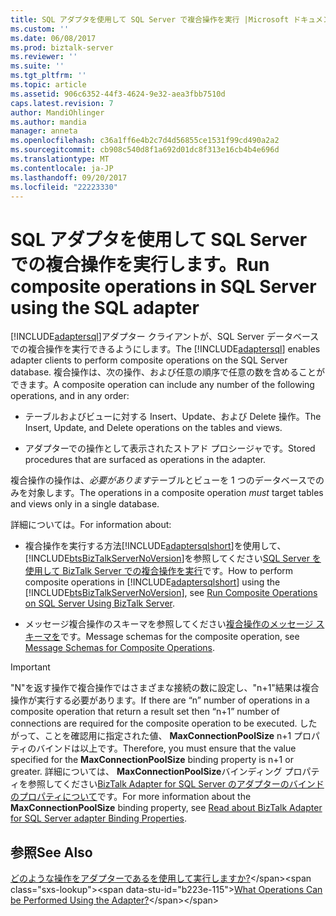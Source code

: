 ```yaml
---
title: SQL アダプタを使用して SQL Server で複合操作を実行 |Microsoft ドキュメント
ms.custom: ''
ms.date: 06/08/2017
ms.prod: biztalk-server
ms.reviewer: ''
ms.suite: ''
ms.tgt_pltfrm: ''
ms.topic: article
ms.assetid: 906c6352-44f3-4624-9e32-aea3fbb7510d
caps.latest.revision: 7
author: MandiOhlinger
ms.author: mandia
manager: anneta
ms.openlocfilehash: c36a1ff6e4b2c7d4d56855ce1531f99cd490a2a2
ms.sourcegitcommit: cb908c540d8f1a692d01dc8f313e16cb4b4e696d
ms.translationtype: MT
ms.contentlocale: ja-JP
ms.lasthandoff: 09/20/2017
ms.locfileid: "22223330"
---
```

# <a name="run-composite-operations-in-sql-server--using-the-sql-adapter"></a><span data-ttu-id="b223e-102">SQL アダプタを使用して SQL Server での複合操作を実行します。</span><span class="sxs-lookup"><span data-stu-id="b223e-102">Run composite operations in SQL Server  using the SQL adapter</span></span>
<span data-ttu-id="b223e-103">[!INCLUDE[adaptersql](../../includes/adaptersql-md.md)]アダプター クライアントが、SQL Server データベースでの複合操作を実行できるようにします。</span><span class="sxs-lookup"><span data-stu-id="b223e-103">The [!INCLUDE[adaptersql](../../includes/adaptersql-md.md)] enables adapter clients to perform composite operations on the SQL Server database.</span></span> <span data-ttu-id="b223e-104">複合操作は、次の操作、および任意の順序で任意の数を含めることができます。</span><span class="sxs-lookup"><span data-stu-id="b223e-104">A composite operation can include any number of the following operations, and in any order:</span></span>  
  
-   <span data-ttu-id="b223e-105">テーブルおよびビューに対する Insert、Update、および Delete 操作。</span><span class="sxs-lookup"><span data-stu-id="b223e-105">The Insert, Update, and Delete operations on the tables and views.</span></span>  
  
-   <span data-ttu-id="b223e-106">アダプターでの操作として表示されたストアド プロシージャです。</span><span class="sxs-lookup"><span data-stu-id="b223e-106">Stored procedures that are surfaced as operations in the adapter.</span></span>  
  
 <span data-ttu-id="b223e-107">複合操作の操作は、*必要があります*テーブルとビューを 1 つのデータベースでのみを対象します。</span><span class="sxs-lookup"><span data-stu-id="b223e-107">The operations in a composite operation *must* target tables and views only in a single database.</span></span>  
  
 <span data-ttu-id="b223e-108">詳細については。</span><span class="sxs-lookup"><span data-stu-id="b223e-108">For information about:</span></span>  
  
-   <span data-ttu-id="b223e-109">複合操作を実行する方法[!INCLUDE[adaptersqlshort](../../includes/adaptersqlshort-md.md)]を使用して、[!INCLUDE[btsBizTalkServerNoVersion](../../includes/btsbiztalkservernoversion-md.md)]を参照してください[SQL Server を使用して BizTalk Server での複合操作を実行](../../adapters-and-accelerators/adapter-sql/run-composite-operations-on-sql-server-using-biztalk-server.md)です。</span><span class="sxs-lookup"><span data-stu-id="b223e-109">How to perform composite operations in [!INCLUDE[adaptersqlshort](../../includes/adaptersqlshort-md.md)] using the [!INCLUDE[btsBizTalkServerNoVersion](../../includes/btsbiztalkservernoversion-md.md)], see [Run Composite Operations on SQL Server Using BizTalk Server](../../adapters-and-accelerators/adapter-sql/run-composite-operations-on-sql-server-using-biztalk-server.md).</span></span>  
  
-   <span data-ttu-id="b223e-110">メッセージ複合操作のスキーマを参照してください[複合操作のメッセージ スキーマを](../../adapters-and-accelerators/adapter-sql/message-schemas-for-composite-operations.md)です。</span><span class="sxs-lookup"><span data-stu-id="b223e-110">Message schemas for the composite operation, see [Message Schemas for Composite Operations](../../adapters-and-accelerators/adapter-sql/message-schemas-for-composite-operations.md).</span></span>  
  
> [!IMPORTANT]
>  <span data-ttu-id="b223e-111">"N"を返す操作で複合操作ではさまざまな接続の数に設定し、"n+1"結果は複合操作が実行する必要があります。</span><span class="sxs-lookup"><span data-stu-id="b223e-111">If there are “n” number of operations in a composite operation that return a result set then “n+1” number of connections are required for the composite operation to be executed.</span></span> <span data-ttu-id="b223e-112">したがって、ことを確認用に指定された値、 **MaxConnectionPoolSize** n+1 プロパティのバインドは以上です。</span><span class="sxs-lookup"><span data-stu-id="b223e-112">Therefore, you must ensure that the value specified for the **MaxConnectionPoolSize** binding property is n+1 or greater.</span></span> <span data-ttu-id="b223e-113">詳細については、 **MaxConnectionPoolSize**バインディング プロパティを参照してください[BizTalk Adapter for SQL Server のアダプターのバインドのプロパティについて](../../adapters-and-accelerators/adapter-sql/read-about-the-biztalk-adapter-for-sql-server-adapter-binding-properties.md)です。</span><span class="sxs-lookup"><span data-stu-id="b223e-113">For more information about the **MaxConnectionPoolSize** binding property, see [Read about BizTalk Adapter for SQL Server adapter Binding Properties](../../adapters-and-accelerators/adapter-sql/read-about-the-biztalk-adapter-for-sql-server-adapter-binding-properties.md).</span></span>  
  
## <a name="see-also"></a><span data-ttu-id="b223e-114">参照</span><span class="sxs-lookup"><span data-stu-id="b223e-114">See Also</span></span>  
 <span data-ttu-id="b223e-115">[どのような操作をアダプターであるを使用して実行しますか?](https://msdn.microsoft.com/library/cc185435(v=bts.10).aspx)</span><span class="sxs-lookup"><span data-stu-id="b223e-115">[What Operations Can be Performed Using the Adapter?](https://msdn.microsoft.com/library/cc185435(v=bts.10).aspx)</span></span>